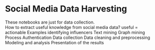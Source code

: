 # Social Media Data Harvesting

These notebooks are just for data collection.<br>
How to extract useful knowledge from social media data?
useful = actionable
Examples
identifying influencers
Text mining
Graph mining
Process
Authentication
Data collection
Data cleaning and preprocessing
Modeling and analysis
Presentation of the results
